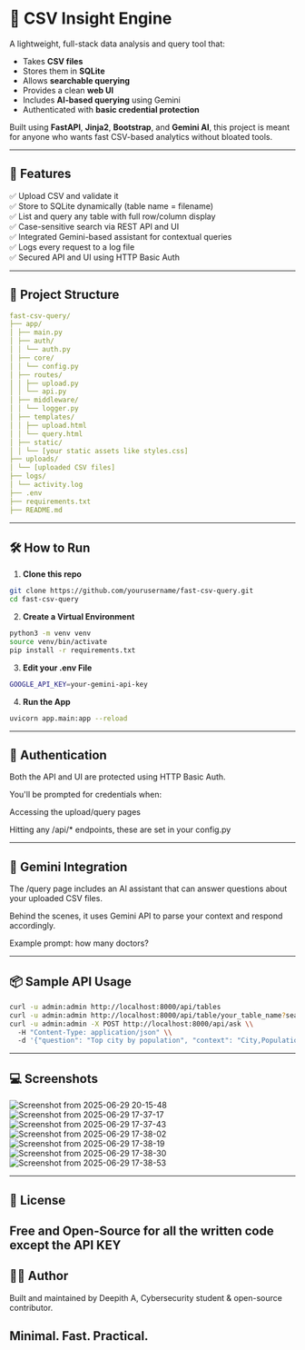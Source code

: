 # 🧠 CSV Insight Engine

A lightweight, full-stack data analysis and query tool that:

- Takes **CSV files**
- Stores them in **SQLite**
- Allows **searchable querying**
- Provides a clean **web UI**
- Includes **AI-based querying** using Gemini
- Authenticated with **basic credential protection**

Built using **FastAPI**, **Jinja2**, **Bootstrap**, and **Gemini AI**, this project is meant for anyone who wants fast CSV-based analytics without bloated tools.

---

## 🚀 Features

✅ Upload CSV and validate it  
✅ Store to SQLite dynamically (table name = filename)  
✅ List and query any table with full row/column display  
✅ Case-sensitive search via REST API and UI  
✅ Integrated Gemini-based assistant for contextual queries  
✅ Logs every request to a log file  
✅ Secured API and UI using HTTP Basic Auth

---

## 📁 Project Structure
```yaml
fast-csv-query/
├── app/
│ ├── main.py
│ ├── auth/
│ │ └── auth.py
│ ├── core/
│ │ └── config.py
│ ├── routes/
│ │ ├── upload.py
│ │ └── api.py
│ ├── middleware/
│ │ └── logger.py
│ ├── templates/
│ │ ├── upload.html
│ │ └── query.html
│ ├── static/
│ │ └── [your static assets like styles.css]
├── uploads/
│ └── [uploaded CSV files]
├── logs/
│ └── activity.log
├── .env
├── requirements.txt
├── README.md

```
---

## 🛠️ How to Run

1. **Clone this repo**

```bash
git clone https://github.com/yourusername/fast-csv-query.git
cd fast-csv-query
```
2. **Create a Virtual Environment**
```bash
python3 -m venv venv
source venv/bin/activate
pip install -r requirements.txt
```
3. **Edit your .env File**

```bash
GOOGLE_API_KEY=your-gemini-api-key
```
4. **Run the App**
```bash
uvicorn app.main:app --reload
```
---
## 🔐 Authentication
Both the API and UI are protected using HTTP Basic Auth.

You'll be prompted for credentials when:

Accessing the upload/query pages

Hitting any /api/* endpoints, these are set in your config.py 


---
## 🤖 Gemini Integration
The /query page includes an AI assistant that can answer questions about your uploaded CSV files.

Behind the scenes, it uses Gemini API to parse your context and respond accordingly.

Example prompt: how many doctors?


---
## 📦 Sample API Usage
```bash
curl -u admin:admin http://localhost:8000/api/tables
curl -u admin:admin http://localhost:8000/api/table/your_table_name?search=India
curl -u admin:admin -X POST http://localhost:8000/api/ask \\
  -H "Content-Type: application/json" \\
  -d '{"question": "Top city by population", "context": "City,Population\\nDelhi,20000000\\nMumbai,18000000"}'
```
---
## 💻 Screenshots
![Screenshot from 2025-06-29 20-15-48](https://github.com/user-attachments/assets/bfe436c8-426a-4f57-a985-2fccf0a34705) ![Screenshot from 2025-06-29 17-37-17](https://github.com/user-attachments/assets/38d3a4e6-6318-4be6-a85c-165c57c2933e)
![Screenshot from 2025-06-29 17-37-43](https://github.com/user-attachments/assets/f7c3716b-14b8-4d0b-8199-80b5d2b35ddc)
![Screenshot from 2025-06-29 17-38-02](https://github.com/user-attachments/assets/3673e5e8-ab35-4ce8-8570-007e0bd69c88)
![Screenshot from 2025-06-29 17-38-19](https://github.com/user-attachments/assets/90a90eb7-3949-4709-acdf-e21e57cd7925)
![Screenshot from 2025-06-29 17-38-30](https://github.com/user-attachments/assets/90615f68-4a9e-4001-b8b1-876aefbec610)
![Screenshot from 2025-06-29 17-38-53](https://github.com/user-attachments/assets/b0b52117-61bf-421a-b8bf-cdf4f5b2d455)

---
## 📜 License
 Free and Open-Source for all the written code except the API KEY 
---
## 🧑‍💻 Author
Built and maintained by Deepith A, Cybersecurity student & open-source contributor.

Minimal. Fast. Practical.
---


